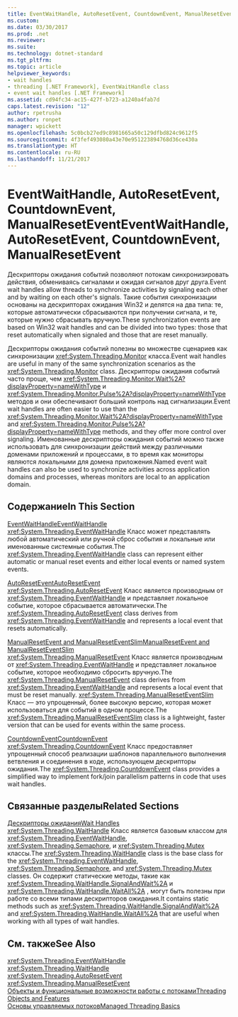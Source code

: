 ```yaml
---
title: EventWaitHandle, AutoResetEvent, CountdownEvent, ManualResetEvent
ms.custom: 
ms.date: 03/30/2017
ms.prod: .net
ms.reviewer: 
ms.suite: 
ms.technology: dotnet-standard
ms.tgt_pltfrm: 
ms.topic: article
helpviewer_keywords:
- wait handles
- threading [.NET Framework], EventWaitHandle class
- event wait handles [.NET Framework]
ms.assetid: cd94fc34-ac15-427f-b723-a1240a4fab7d
caps.latest.revision: "12"
author: rpetrusha
ms.author: ronpet
manager: wpickett
ms.openlocfilehash: 5c0bcb27ed9c8981665a50c129dfbd824c9612f5
ms.sourcegitcommit: 4f3fef493080a43e70e951223894768d36ce430a
ms.translationtype: HT
ms.contentlocale: ru-RU
ms.lasthandoff: 11/21/2017
---
```

# <a name="eventwaithandle-autoresetevent-countdownevent-manualresetevent"></a><span data-ttu-id="070f5-102">EventWaitHandle, AutoResetEvent, CountdownEvent, ManualResetEvent</span><span class="sxs-lookup"><span data-stu-id="070f5-102">EventWaitHandle, AutoResetEvent, CountdownEvent, ManualResetEvent</span></span>
<span data-ttu-id="070f5-103">Дескрипторы ожидания событий позволяют потокам синхронизировать действия, обмениваясь сигналами и ожидая сигналов друг друга.</span><span class="sxs-lookup"><span data-stu-id="070f5-103">Event wait handles allow threads to synchronize activities by signaling each other and by waiting on each other's signals.</span></span> <span data-ttu-id="070f5-104">Такие события синхронизации основаны на дескрипторах ожидания Win32 и делятся на два типа: те, которые автоматически сбрасываются при получении сигнала, и те, которые нужно сбрасывать вручную.</span><span class="sxs-lookup"><span data-stu-id="070f5-104">These synchronization events are based on Win32 wait handles and can be divided into two types: those that reset automatically when signaled and those that are reset manually.</span></span>  
  
 <span data-ttu-id="070f5-105">Дескрипторы ожидания событий полезны во множестве сценариев как синхронизации <xref:System.Threading.Monitor> класса.</span><span class="sxs-lookup"><span data-stu-id="070f5-105">Event wait handles are useful in many of the same synchronization scenarios as the <xref:System.Threading.Monitor> class.</span></span> <span data-ttu-id="070f5-106">Дескрипторы ожидания событий часто проще, чем <xref:System.Threading.Monitor.Wait%2A?displayProperty=nameWithType> и <xref:System.Threading.Monitor.Pulse%2A?displayProperty=nameWithType> методов и они обеспечивают больший контроль над сигнализации.</span><span class="sxs-lookup"><span data-stu-id="070f5-106">Event wait handles are often easier to use than the <xref:System.Threading.Monitor.Wait%2A?displayProperty=nameWithType> and <xref:System.Threading.Monitor.Pulse%2A?displayProperty=nameWithType> methods, and they offer more control over signaling.</span></span> <span data-ttu-id="070f5-107">Именованные дескрипторы ожидания событий можно также использовать для синхронизации действий между различными доменами приложений и процессами, в то время как мониторы являются локальными для домена приложения.</span><span class="sxs-lookup"><span data-stu-id="070f5-107">Named event wait handles can also be used to synchronize activities across application domains and processes, whereas monitors are local to an application domain.</span></span>  
  
## <a name="in-this-section"></a><span data-ttu-id="070f5-108">Содержание</span><span class="sxs-lookup"><span data-stu-id="070f5-108">In This Section</span></span>  
 [<span data-ttu-id="070f5-109">EventWaitHandle</span><span class="sxs-lookup"><span data-stu-id="070f5-109">EventWaitHandle</span></span>](../../../docs/standard/threading/eventwaithandle.md)  
 <span data-ttu-id="070f5-110"><xref:System.Threading.EventWaitHandle> Класс может представлять любой автоматический или ручной сброс события и локальные или именованные системные события.</span><span class="sxs-lookup"><span data-stu-id="070f5-110">The <xref:System.Threading.EventWaitHandle> class can represent either automatic or manual reset events and either local events or named system events.</span></span>  
  
 [<span data-ttu-id="070f5-111">AutoResetEvent</span><span class="sxs-lookup"><span data-stu-id="070f5-111">AutoResetEvent</span></span>](../../../docs/standard/threading/autoresetevent.md)  
 <span data-ttu-id="070f5-112"><xref:System.Threading.AutoResetEvent> Класс является производным от <xref:System.Threading.EventWaitHandle> и представляет локальное событие, которое сбрасывается автоматически.</span><span class="sxs-lookup"><span data-stu-id="070f5-112">The <xref:System.Threading.AutoResetEvent> class derives from <xref:System.Threading.EventWaitHandle> and represents a local event that resets automatically.</span></span>  
  
 [<span data-ttu-id="070f5-113">ManualResetEvent and ManualResetEventSlim</span><span class="sxs-lookup"><span data-stu-id="070f5-113">ManualResetEvent and ManualResetEventSlim</span></span>](../../../docs/standard/threading/manualresetevent-and-manualreseteventslim.md)  
 <span data-ttu-id="070f5-114"><xref:System.Threading.ManualResetEvent> Класс является производным от <xref:System.Threading.EventWaitHandle> и представляет локальное событие, которое необходимо сбросить вручную.</span><span class="sxs-lookup"><span data-stu-id="070f5-114">The <xref:System.Threading.ManualResetEvent> class derives from <xref:System.Threading.EventWaitHandle> and represents a local event that must be reset manually.</span></span> <span data-ttu-id="070f5-115"><xref:System.Threading.ManualResetEventSlim> Класс — это упрощенный, более высокую версию, которая может использоваться для событий в одном процессе.</span><span class="sxs-lookup"><span data-stu-id="070f5-115">The <xref:System.Threading.ManualResetEventSlim> class is a lightweight, faster version that can be used for events within the same process.</span></span>  
  
 [<span data-ttu-id="070f5-116">CountdownEvent</span><span class="sxs-lookup"><span data-stu-id="070f5-116">CountdownEvent</span></span>](../../../docs/standard/threading/countdownevent.md)  
 <span data-ttu-id="070f5-117"><xref:System.Threading.CountdownEvent> Класс предоставляет упрощенный способ реализации шаблонов параллельного выполнения ветвления и соединения в коде, использующем дескрипторы ожидания.</span><span class="sxs-lookup"><span data-stu-id="070f5-117">The <xref:System.Threading.CountdownEvent> class provides a simplified way to implement fork/join parallelism patterns in code that uses wait handles.</span></span>  
  
## <a name="related-sections"></a><span data-ttu-id="070f5-118">Связанные разделы</span><span class="sxs-lookup"><span data-stu-id="070f5-118">Related Sections</span></span>  
 [<span data-ttu-id="070f5-119">Дескрипторы ожидания</span><span class="sxs-lookup"><span data-stu-id="070f5-119">Wait Handles</span></span>](http://msdn.microsoft.com/library/48d10b6f-5fd7-407c-86ab-0179aef72489)  
 <span data-ttu-id="070f5-120"><xref:System.Threading.WaitHandle> Класс является базовым классом для <xref:System.Threading.EventWaitHandle>, <xref:System.Threading.Semaphore>, и <xref:System.Threading.Mutex> классы.</span><span class="sxs-lookup"><span data-stu-id="070f5-120">The <xref:System.Threading.WaitHandle> class is the base class for the <xref:System.Threading.EventWaitHandle>, <xref:System.Threading.Semaphore>, and <xref:System.Threading.Mutex> classes.</span></span> <span data-ttu-id="070f5-121">Он содержит статические методы, такие как <xref:System.Threading.WaitHandle.SignalAndWait%2A> и <xref:System.Threading.WaitHandle.WaitAll%2A> , могут быть полезны при работе со всеми типами дескрипторов ожидания.</span><span class="sxs-lookup"><span data-stu-id="070f5-121">It contains static methods such as <xref:System.Threading.WaitHandle.SignalAndWait%2A> and <xref:System.Threading.WaitHandle.WaitAll%2A> that are useful when working with all types of wait handles.</span></span>  
  
## <a name="see-also"></a><span data-ttu-id="070f5-122">См. также</span><span class="sxs-lookup"><span data-stu-id="070f5-122">See Also</span></span>  
 <xref:System.Threading.EventWaitHandle>  
 <xref:System.Threading.WaitHandle>  
 <xref:System.Threading.AutoResetEvent>  
 <xref:System.Threading.ManualResetEvent>  
 [<span data-ttu-id="070f5-123">Объекты и функциональные возможности работы с потоками</span><span class="sxs-lookup"><span data-stu-id="070f5-123">Threading Objects and Features</span></span>](../../../docs/standard/threading/threading-objects-and-features.md)  
 [<span data-ttu-id="070f5-124">Основы управляемых потоков</span><span class="sxs-lookup"><span data-stu-id="070f5-124">Managed Threading Basics</span></span>](../../../docs/standard/threading/managed-threading-basics.md)
